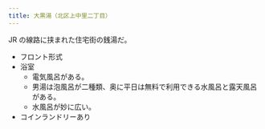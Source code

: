 ```yaml
---
title: 大黒湯（北区上中里二丁目）
---
```


JR の線路に挟まれた住宅街の銭湯だ。

* フロント形式
* 浴室
  * 電気風呂がある。
  * 男湯は泡風呂が二種類、奥に平日は無料で利用できる水風呂と露天風呂がある。
  * 水風呂が妙に広い。
* コインランドリーあり
